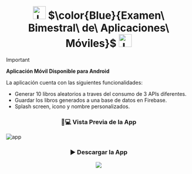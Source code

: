 <h1 align="center">
  <img height="35px" src="https://cdn.iconscout.com/icon/free/png-256/free-ionic-logo-icon-download-in-svg-png-gif-file-formats--technology-social-media-company-vol-1-pack-logos-icons-3029993.png" alt="Logo">
  $\color{Blue}{Examen\ Bimestral\ de\ Aplicaciones\ Móviles}$
  <img height="35px" src="https://cdn.iconscout.com/icon/free/png-256/free-ionic-logo-icon-download-in-svg-png-gif-file-formats--technology-social-media-company-vol-1-pack-logos-icons-3029993.png" alt="Logo">
</h1>

> [!IMPORTANT]
> **Aplicación Móvil Disponible para Android**
>
> La aplicación cuenta con las siguientes funcionalidades:
> - Generar 10 libros aleatorios a traves del consumo de 3 APIs diferentes.
> - Guardar los libros generados a una base de datos en Firebase.
> - Splash screen, icono y nombre personalizados.

<h3 align="center">📲💻 Vista Previa de la App</h3>

![app](https://github.com/user-attachments/assets/b49dc717-1e14-422d-9bdd-852fcf3aa594)

<h3 align="center">▶️ Descargar la App</h3>

<div align="center">
  <a href="https://github.com/JohnMata0427/examen-bimestral-01/releases/download/release/app-debug.apk">
    <img src="https://img.shields.io/badge/Descargar%20para%20Android-75BC54.svg?logo=android&logoColor=white">
  </a>
</div>
